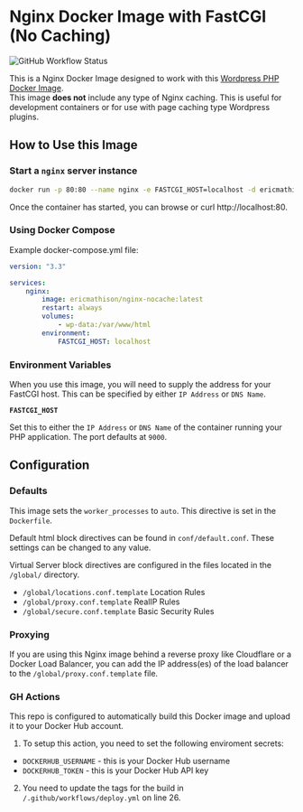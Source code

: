 # Nginx Docker Image with FastCGI (No Caching)

![GitHub Workflow Status](https://img.shields.io/github/workflow/status/eric-mathison/docker-wordpress-nginx-nocache/Build%20Docker%20Image%20and%20Push?style=for-the-badge)

This is a Nginx Docker Image designed to work with this [Wordpress PHP Docker Image](https://github.com/eric-mathison/docker-wordpress-php).  
This image **does not** include any type of Nginx caching. This is useful for development containers or for use with page caching type Wordpress plugins.

## How to Use this Image

### Start a `nginx` server instance

```bash
docker run -p 80:80 --name nginx -e FASTCGI_HOST=localhost -d ericmathison/nginx-nocache:tag
```

Once the container has started, you can browse or curl http://localhost:80.

### Using Docker Compose

Example docker-compose.yml file:

```yaml
version: "3.3"

services:
    nginx:
        image: ericmathison/nginx-nocache:latest
        restart: always
        volumes:
            - wp-data:/var/www/html
        environment:
            FASTCGI_HOST: localhost
```

### Environment Variables

When you use this image, you will need to supply the address for your FastCGI host. This can be specified by either `IP Address` or `DNS Name`.

**`FASTCGI_HOST`**

Set this to either the `IP Address` or `DNS Name` of the container running your PHP application. The port defaults at `9000`.

## Configuration

### Defaults

This image sets the `worker_processes` to `auto`. This directive is set in the `Dockerfile`.

Default html block directives can be found in `conf/default.conf`. These settings can be changed to any value.

Virtual Server block directives are configured in the files located in the `/global/` directory.

-   `/global/locations.conf.template` Location Rules
-   `/global/proxy.conf.template` RealIP Rules
-   `/global/secure.conf.template` Basic Security Rules

### Proxying

If you are using this Nginx image behind a reverse proxy like Cloudflare or a Docker Load Balancer, you can add the IP address(es) of the load balancer to the `/global/proxy.conf.template` file.

### GH Actions

This repo is configured to automatically build this Docker image and upload it to your Docker Hub account.

1. To setup this action, you need to set the following enviroment secrets:

-   `DOCKERHUB_USERNAME` - this is your Docker Hub username
-   `DOCKERHUB_TOKEN` - this is your Docker Hub API key

2. You need to update the tags for the build in `/.github/workflows/deploy.yml` on line 26.

